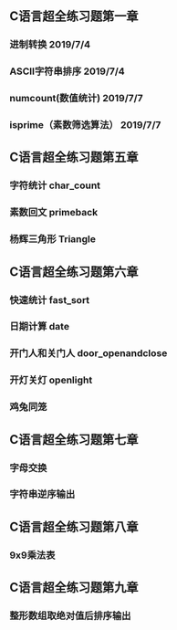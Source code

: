 

## C语言超全练习题第一章
### 进制转换 2019/7/4
### ASCII字符串排序 2019/7/4
### numcount(数值统计) 2019/7/7
### isprime（素数筛选算法） 2019/7/7
## C语言超全练习题第五章
### 字符统计 char_count
### 素数回文 primeback
### 杨辉三角形 Triangle

## C语言超全练习题第六章
### 快速统计 fast_sort
### 日期计算 date
### 开门人和关门人 door_openandclose
### 开灯关灯 openlight
### 鸡兔同笼 

## C语言超全练习题第七章
### 字母交换
### 字符串逆序输出

## C语言超全练习题第八章
### 9x9乘法表

## C语言超全练习题第九章
### 整形数组取绝对值后排序输出
